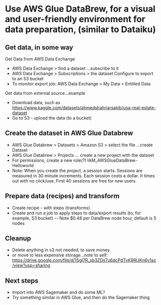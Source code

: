 # Use AWS Glue DataBrew, for a visual and user-friendly environment for data preparation, (similar to Dataiku)
## Get data, in some way 
Get Data from AWS Data Exchange
- AWS Data Exchange > find a dataset ...subscribe to it
- AWS Data Exchange > Subscriptions > the dataset 
Configure to export to an S3 bucket
- To monitor export job: AWS Data Exchange > My Data > Entitled Data

Get data from external source...example
- Download data, such as https://www.kaggle.com/datasets/ahmedshahriarsakib/usa-real-estate-dataset 
- Go to S3 - upload the data (to a bucket)

## Create the dataset in AWS Glue Databrew
- AWS Glue Databrew > Datasets > Amazon S3 > select the file
...create Dataset
- AWS Glue Databrew > Projects ... create a new project with the dataset
 - For permissions, create a new role(?) IAM_AWSGlueDataBrew-Helloworld
- Note: When you create the project, a session starts.  Sessions are measured in 30 minute increments. Each session costs a dollar. It times out with no click/use. First 40 sessions are free for new users. 

## Prepare data (recipes) and transform 
- Create recipe - with steps (transforms)
- Create and run a job to apply steps to data/export results (to, for example, S3 bucket)
-- Note $0.48 per DataBrew node hour, default is 5 nodes

## Cleanup
- Delete anything in s3 not needed, to save money.
- or move to less expensive storage...note to self: https://drive.google.com/file/d/1Sgl7R_sb3ZDs7u6dcPdTvK9RUKn6v1az/view?usp=sharing

## Next steps 
- Import into AWS Sagemaker and do some ML?
- Try something similar in AWS Glue, and then do the Sagemaker thing

 